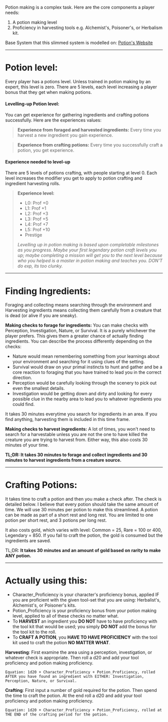Potion making is a complex task. Here are the core components a player needs:
1. A potion making level
2. Proficiency in harvesting tools e.g. Alchemist's, Poisoner's, or Herbalism kit.

Base System that this slimmed system is modelled on:  [Potion's Website](https://www.gmbinder.com/share/-MNG6P6I8-1tJM3aroaV)

_______________________________________________________________________________
# Potion level:
Every player has a potions level. Unless trained in potion making by an expert, this level is zero. There are 5 levels, each level increasing a player bonus that they get when making potions. 
#### Levelling-up Potion level:
You can get experience for gathering ingredients and crafting potions successfully. Here are the experiences values:
>**Experience from foraged and harvested ingredients:**
>Every time you harvest a new ingredient you gain experience.

> **Experience from crafting potions:**
> Every time you successfully craft a potion, you get experience.
#### Experience needed to level-up
There are 5 levels of potions crafting, with people starting at level 0. Each level increases the modifier you get to apply to potion crafting and ingredient harvesting rolls. 
> **Experience level:**
> - L0: Prof +0
> - L1: Prof +1
> - L2: Prof +3
> - L3: Prof +5
> - L4: Prof +7
> - L5: Prof +10
> - Prestige
> 
> *Levelling up in potion making is based upon completable milestones as you progress. Maybe your first legendary potion craft levels you up; maybe completing a mission will get you to the next level because who you helped is a master in potion making and teaches you. DON'T do exp, its too clunky.*

______________________________________________________________________________
# Finding Ingredients:

Foraging and collecting means searching through the environment and Harvesting ingredients means collecting them carefully from a creature that is dead (or alive if you are sneaky).

**Making checks to forage for ingredients:**
You can make checks with Perception, Investigation, Nature, or Survival. It is a purely whichever the player prefers. This gives them a greater chance of actually finding ingredients. You can describe the process differently depending on the checks:
- Nature would mean remembering something from your learnings about your environment and searching for it using clues of the setting. 
- Survival would draw on your primal instincts to hunt and gather and be a core reaction to foraging that you have trained to lead you in the correct direction.
- Perception would be carefully looking through the scenery to pick out even the smallest details.
- Investigation would be getting down and dirty and looking for every possible clue in the nearby area to lead you to whatever ingredients you could find. 

It takes 30 minutes everytime you search for ingredients in an area. If you find anything, harvesting them is included in this time frame.

**Making checks to harvest ingredients:**
A lot of times, you won't need to search for a harvestable unless you are not the one to have killed the creature you are trying to harvest from. Either way, this also costs 30 minutes of your time.

**TL;DR: It takes 30 minutes to forage and collect ingredients and 30 minutes to harvest ingredients from a creature source.**
_______________________________________________________________________________
# Crafting Potions:
It takes time to craft a potion and then you make a check after. The check is detailed below. I believe that every potion should take the same amount of time. We will use 30 minutes per potion to make this streamlined. A potion can be made as part of a short rest and long rest. You are limited to one potion per short rest, and 3 potions per long rest. 

It also costs gold, which varies with level: Common = 25, Rare = 100 or 400, Legendary = 850. If you fail to craft the potion, the gold is consumed but the ingredients are saved.

TL;DR: **It takes 30 minutes and an amount of gold based on rarity to make ANY potion.**
_______________________________________________________________________________

# Actually using this:
- Character_Proficiency is your character's proficiency bonus, applied IF you are proficient with the given tool-set that you are using: Herbalist's, Alchemist's, or Poisoner's kits.
- Potion_Proficiency is your proficiency bonus from your potion making level, applied to all of these checks no matter what. 
- To **HARVEST** an ingredient you **DO NOT** have to have proficiency with the tool kit that would be used; you simply **DO NOT** add the bonus for the tool kit to the roll.
- To **CRAFT A POTION**, you **HAVE TO HAVE PROFICIENCY** with the tool kit used to craft the potion **NO MATTER WHAT**. 

**Harvesting**: First examine the area using a perception, investigation, or whatever check is appropriate. Then roll a d20 and add your tool proficiency and potion making proficiency.

	Equation: 1d20 + Character_Proficiency + Potion_Proficiency, rolled AFTER you have found an ingredient with EITHER: Investigation, Perception, Nature, or Survival.

**Crafting**: First input a number of gold required for the potion. Then spend the time to craft the potion. At the end roll a d20 and add your tool proficiency and potion making proficiency. 

	Equation: 1d20 + Character_Proficiency + Potion_Proficiency, rolled at THE END of the crafting period for the potion.


